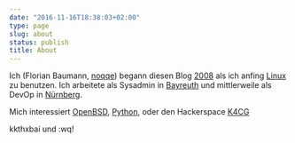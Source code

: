 ```yaml
---
date: "2016-11-16T18:38:03+02:00"
type: page
slug: about
status: publish
title: About
---
```


Ich (Florian Baumann, [noqqe](https://twitter.com/noqqe)) begann diesen Blog
[2008](/blog/2008/03/24/hallo-welt-2/) als ich anfing
[Linux](https://de.wikipedia.org/wiki/Linux) zu benutzen. Ich arbeitete als
Sysadmin in [Bayreuth](https://de.wikipedia.org/wiki/Bayreuth) und
mittlerweile als DevOp in [Nürnberg](https://de.wikipedia.org/wiki/Nürnberg).

Mich interessiert [OpenBSD](/categories/openbsd), [Python](/tags/python), oder den
Hackerspace [K4CG](https://k4cg.org)

kkthxbai und :wq!
